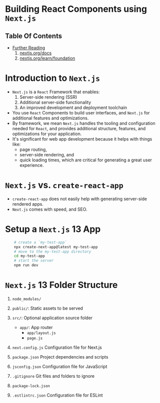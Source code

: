 # Building React Components using `Next.js`

## Table Of Contents
- [Further Reading]()
    1. [nextjs.org/docs](https://nextjs.org/docs)
    2. [nextjs.org/learn/foundation](https://nextjs.org/learn/foundations/about-nextjs)

# Introduction to `Next.js`
* `Next.js` is a `React` Framework that enables:
    1. Server-side rendering (SSR)
    2. Additional server-side functionality
    3. An improved development and deployment toolchain
* You use `React` Components to build user interfaces, and `Next.js` for additional features and optimizations.
* By framework, we mean `Next.js` handles the tooling and configuration needed for `React`, and provides additional structure, features, and optimizations for your application.
* It's significant for web app development because it helps with things like:
  * page routing, 
  * server-side rendering, and 
  * quick loading times, which are critical for generating a great user experience.

# `Next.js` vs. `create-react-app`
* `create-react-app` does not easily help with generating server-side rendered apps.
* `Next.js` comes with speed, and SEO.

# Setup a `Next.js` 13 App
```sh
    # create a `my-test-app`
    npx create-next-app@latest my-test-app
    # move to the my-test-app directory
    cd my-test-app
    # start the server
    npm run dev
```

# `Next.js` 13 Folder Structure
1. `node_modules/`
2. `public/`: Static assets to be served
   
3. `src/`: Optional application source folder
   * `app/`: App router
     * `app/layout.js`
     * `page.js`

4. `next.config.js` Configuration file for Next.js
5. `package.json`	Project dependencies and scripts
6. `jsconfig.json` Configuration file for JavaScript
7. `.gitignore`	Git files and folders to ignore
8. `package-lock.json`
9.  `.estlintrc.json` Configuration file for ESLint